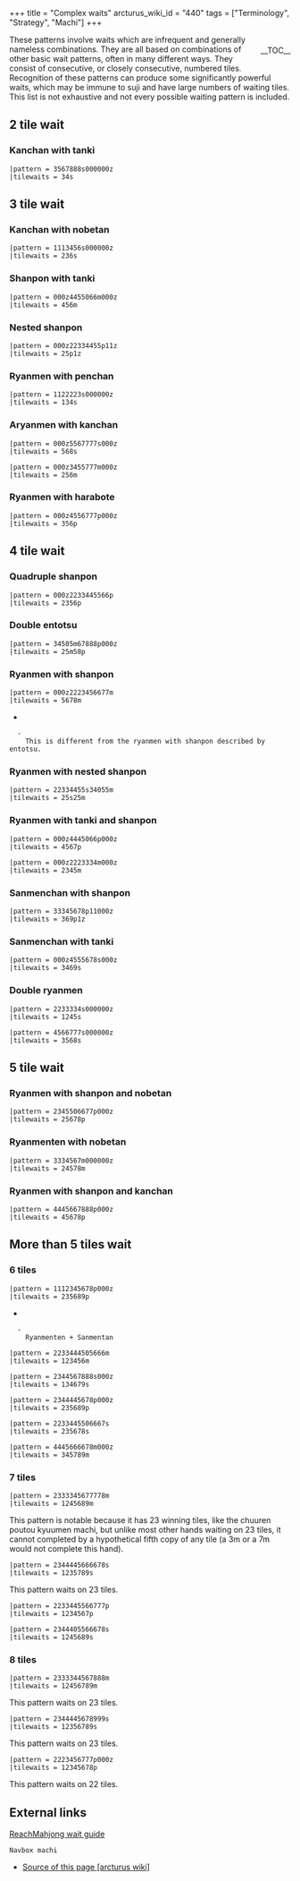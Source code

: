 +++
title = "Complex waits"
arcturus_wiki_id = "440"
tags = ["Terminology", "Strategy", "Machi"]
+++

<div style="float:right; width: auto; margin: 5px 0 5px 10px;">

\_\_TOC\_\_

</div>

These patterns involve waits which are infrequent and generally nameless combinations. They are all based on combinations of other basic wait patterns, often in many different ways. They consist of consecutive, or closely consecutive, numbered tiles. Recognition of these patterns can produce some significantly powerful waits, which may be immune to suji and have large numbers of waiting tiles. This list is not exhaustive and not every possible waiting pattern is included.

## 2 tile wait

### Kanchan with tanki

```machi
|pattern = 3567888s000000z
|tilewaits = 34s
```

## 3 tile wait

### Kanchan with nobetan

```machi
|pattern = 1113456s000000z
|tilewaits = 236s
```

### Shanpon with tanki

```machi
|pattern = 000z4455066m000z
|tilewaits = 456m
```

### Nested shanpon

```machi
|pattern = 000z22334455p11z
|tilewaits = 25p1z
```

### Ryanmen with penchan

```machi
|pattern = 1122223s000000z
|tilewaits = 134s
```

### Aryanmen with kanchan

```machi
|pattern = 000z5567777s000z
|tilewaits = 568s
```

```machi
|pattern = 000z3455777m000z
|tilewaits = 256m
```

### Ryanmen with harabote

```machi
|pattern = 000z4556777p000z
|tilewaits = 356p
```

## 4 tile wait

### Quadruple shanpon

```machi
|pattern = 000z2233445566p
|tilewaits = 2356p
```

### Double entotsu

```machi
|pattern = 34505m67888p000z
|tilewaits = 25m58p
```

### Ryanmen with shanpon

```machi
|pattern = 000z2223456677m
|tilewaits = 5678m
```

  - 
    
      -   
        This is different from the ryanmen with shanpon described by entotsu.

### Ryanmen with nested shanpon

```machi
|pattern = 22334455s34055m
|tilewaits = 25s25m
```

### Ryanmen with tanki and shanpon

```machi
|pattern = 000z4445066p000z
|tilewaits = 4567p
```
```machi
|pattern = 000z2223334m000z
|tilewaits = 2345m
```

### Sanmenchan with shanpon

```machi
|pattern = 33345678p11000z
|tilewaits = 369p1z
```

### Sanmenchan with tanki

```machi
|pattern = 000z4555678s000z
|tilewaits = 3469s
```

### Double ryanmen

```machi
|pattern = 2233334s000000z
|tilewaits = 1245s
```
```machi
|pattern = 4566777s000000z
|tilewaits = 3568s
```

## 5 tile wait

### Ryanmen with shanpon and nobetan

```machi
|pattern = 2345506677p000z
|tilewaits = 25678p
```

### Ryanmenten with nobetan

```machi
|pattern = 3334567m000000z
|tilewaits = 24578m
```

### Ryanmen with shanpon and kanchan

```machi
|pattern = 4445667888p000z
|tilewaits = 45678p
```

## More than 5 tiles wait

### 6 tiles

```machi
|pattern = 1112345678p000z
|tilewaits = 235689p
```

  - 
    
      -   
        Ryanmenten + Sanmentan

```machi
|pattern = 2233444505666m
|tilewaits = 123456m
```

```machi
|pattern = 2344567888s000z
|tilewaits = 134679s
```

```machi
|pattern = 2344445678p000z
|tilewaits = 235689p
```

```machi
|pattern = 2233445506667s
|tilewaits = 235678s
```

```machi
|pattern = 4445666678m000z
|tilewaits = 345789m
```

### 7 tiles

```machi
|pattern = 2333345677778m
|tilewaits = 1245689m
```

This pattern is notable because it has 23 winning tiles, like the chuuren poutou kyuumen machi, but unlike most other hands waiting on 23 tiles, it cannot completed by a hypothetical fifth copy of any tile (a 3m or a 7m would not complete this hand).

```machi
|pattern = 2344445666678s
|tilewaits = 1235789s
```

This pattern waits on 23 tiles.

```machi
|pattern = 2233445566777p
|tilewaits = 1234567p
```

```machi
|pattern = 2344405566678s
|tilewaits = 1245689s
```

### 8 tiles

```machi
|pattern = 2333344567888m
|tilewaits = 12456789m
```

This pattern waits on 23 tiles.

```machi
|pattern = 2344445678999s
|tilewaits = 12356789s
```

This pattern waits on 23 tiles.

```machi
|pattern = 2223456777p000z
|tilewaits = 12345678p
```

This pattern waits on 22 tiles.

## External links

[ReachMahjong wait guide](http://reachmahjong.com/en/forum/viewtopic.php?f=5&t=52599)

```Navbox machi```
- [Source of this page [arcturus wiki]](http://arcturus.su/wiki/Complex_waits)